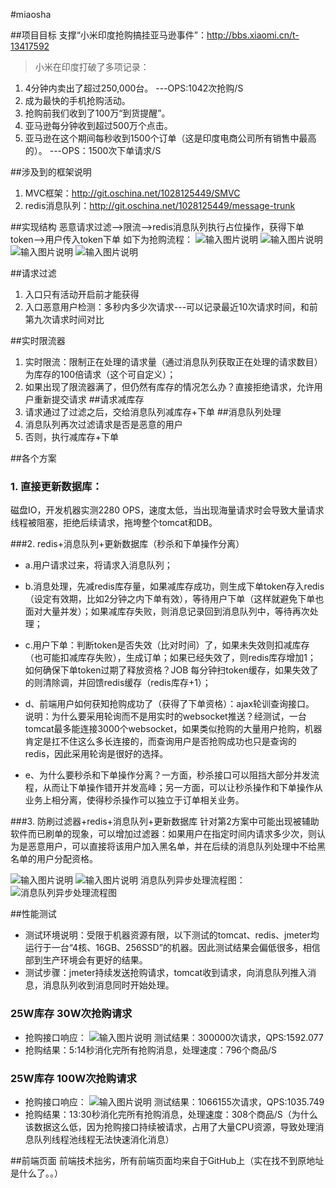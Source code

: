#miaosha

##项目目标
支撑“小米印度抢购搞挂亚马逊事件”：http://bbs.xiaomi.cn/t-13417592
> 小米在印度打破了多项记录：
1. 4分钟内卖出了超过250,000台。 ---OPS:1042次抢购/S
2. 成为最快的手机抢购活动。
3. 抢购前我们收到了100万“到货提醒”。
4. 亚马逊每分钟收到超过500万个点击。
5. 亚马逊在这个期间每秒收到1500个订单（这是印度电商公司所有销售中最高的）。  ---OPS：1500次下单请求/S

##涉及到的框架说明
1. MVC框架：http://git.oschina.net/1028125449/SMVC
2. redis消息队列：http://git.oschina.net/1028125449/message-trunk

##实现结构
恶意请求过滤-->限流-->redis消息队列执行占位操作，获得下单token-->用户传入token下单
如下为抢购流程：
![输入图片说明](https://git.oschina.net/uploads/images/2017/0504/004233_4a6509ef_50648.png "在这里输入图片标题")
![输入图片说明](https://git.oschina.net/uploads/images/2017/0504/004247_f310a750_50648.png "在这里输入图片标题")
![输入图片说明](https://git.oschina.net/uploads/images/2017/0504/004256_770ffe62_50648.png "在这里输入图片标题")
![输入图片说明](https://git.oschina.net/uploads/images/2017/0504/004305_c8d7558e_50648.png "在这里输入图片标题")

##请求过滤
1. 入口只有活动开启前才能获得
2. 入口恶意用户检测：多秒内多少次请求---可以记录最近10次请求时间，和前第九次请求时间对比

##实时限流器
1. 实时限流：限制正在处理的请求量（通过消息队列获取正在处理的请求数目）为库存的100倍请求（这个可自定义）；
2. 如果出现了限流器满了，但仍然有库存的情况怎么办？直接拒绝请求，允许用户重新提交请求
##请求减库存
1. 请求通过了过滤之后，交给消息队列减库存+下单
##消息队列处理
1. 消息队列再次过滤请求是否是恶意的用户
2. 否则，执行减库存+下单

##各个方案
### 1. 直接更新数据库：
磁盘IO，开发机器实测2280 OPS，速度太低，当出现海量请求时会导致大量请求线程被阻塞，拒绝后续请求，拖垮整个tomcat和DB。

###2. redis+消息队列+更新数据库（秒杀和下单操作分离）
* a.用户请求过来，将请求入消息队列；
* b.消息处理，先减redis库存量，如果减库存成功，则生成下单token存入redis（设定有效期，比如2分钟之内下单有效），等待用户下单（这样就避免下单也面对大量并发）；如果减库存失败，则消息记录回到消息队列中，等待再次处理；
* c.用户下单：判断token是否失效（比对时间）了，如果未失效则扣减库存（也可能扣减库存失败），生成订单；如果已经失效了，则redis库存增加1；
如何确保下单token过期了释放资格？JOB 每分钟扫token缓存，如果失效了的则清除调，并回馈redis缓存（redis库存+1）；

* d、前端用户如何获知抢购成功了（获得了下单资格）：ajax轮训查询接口。
说明：为什么要采用轮询而不是用实时的websocket推送？经测试，一台tomcat最多能连接3000个websocket，如果类似抢购的大量用户抢购，机器肯定是扛不住这么多长连接的，而查询用户是否抢购成功也只是查询的redis，因此采用轮询是很好的选择。
* e、为什么要秒杀和下单操作分离？一方面，秒杀接口可以阻挡大部分并发流程，从而让下单操作错开并发高峰；另一方面，可以让秒杀操作和下单操作从业务上相分离，使得秒杀操作可以独立于订单相关业务。

###3. 防刷过滤器+redis+消息队列+更新数据库
针对第2方案中可能出现被辅助软件而已刷单的现象，可以增加过滤器：如果用户在指定时间内请求多少次，则认为是恶意用户，可以直接将该用户加入黑名单，并在后续的消息队列处理中不给黑名单的用户分配资格。

![输入图片说明](https://git.oschina.net/uploads/images/2017/0503/005452_8dfd9605_50648.png "在这里输入图片标题")
![输入图片说明](https://git.oschina.net/uploads/images/2017/0503/005942_31910b14_50648.png "在这里输入图片标题")
消息队列异步处理流程图：![消息队列异步处理流程图](https://git.oschina.net/uploads/images/2017/0503/010018_ed8105e3_50648.png "消息队列异步处理流程图")

##性能测试
* 测试环境说明：受限于机器资源有限，以下测试的tomcat、redis、jmeter均运行于一台“4核、16GB、256SSD”的机器。因此测试结果会偏低很多，相信部到生产环境会有更好的结果。
* 测试步骤：jmeter持续发送抢购请求，tomcat收到请求，向消息队列推入消息，消息队列收到消息同时开始处理。

### 25W库存 30W次抢购请求
* 抢购接口响应：
![输入图片说明](https://git.oschina.net/uploads/images/2017/0504/002214_a0adb099_50648.png "在这里输入图片标题")
测试结果：300000次请求，QPS:1592.077
* 抢购结果：5:14秒消化完所有抢购消息，处理速度：796个商品/S

### 25W库存 100W次抢购请求
* 抢购接口响应：
![输入图片说明](https://git.oschina.net/uploads/images/2017/0504/000126_cb65d4f3_50648.png "在这里输入图片标题")
测试结果：1066155次请求，QPS:1035.749
* 抢购结果：13:30秒消化完所有抢购消息，处理速度：308个商品/S（为什么该数据这么低，因为抢购接口持续被请求，占用了大量CPU资源，导致处理消息队列线程池线程无法快速消化消息）


##前端页面
前端技术拙劣，所有前端页面均来自于GitHub上（实在找不到原地址是什么了。。）
